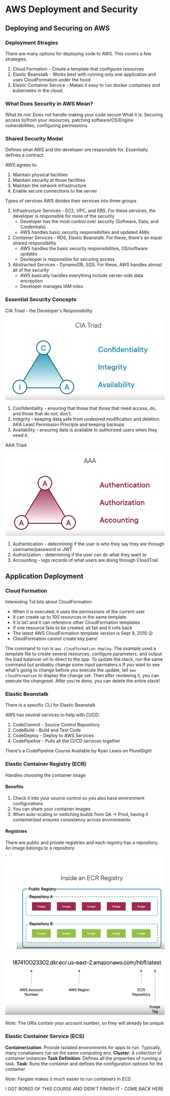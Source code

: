 # AWS Deployment and Security

## Deploying and Securing on AWS

### Deployment Stragies 

There are many options for deploying code to AWS. This covers a few strategies.

1. Cloud Formation - Create a template that configures resources
2. Elastic Beanstalk - Works best with running only one application and uses CloudFormation under the hood
3. Elastic Container Service - Makes it easy to run docker containers and kubernetes in the cloud.

### What Does Security in AWS Mean?

What its not: Does not handle making your code secure
What it is: Securing access to/from your resources, patching software/OS/Engine vulnerabilities, configuring permissions

### Shared Security Model

Defines what AWS and the developer are responsible for. Essentially defines a contract.

AWS agrees to:
1. Maintain physical facilities
2. Maintain security at those facilities
3. Maintain the network infrastructure
4. Enable secure connections to the server

Types of services
AWS divides their services into three groups

1. Infrastructure Services - EC2, VPC, and EBS. For these services, the developer is responsible for more of the security
    - Developer has the most control over security (Software, Data, and Credentials)
    - AWS handles basic security responsibilties and updated AMIs
2. Container Services - RDS, Elastic Beanstalk. For these, there's an equal shared responsibility
    - AWS handles the basic security responsibilities, OS/software updates
    - Devleoper is responsible for securing access
3. Abstracted Services - DynamoDB, SQS. For these, AWS handles almost all of the security
    - AWS basically handles everything include server-side data encrpytion
    - Developer manages IAM roles

### Essential Security Concepts

CIA Triad - the Developer's Responsibility

![CIA](./images/cia.png)

1. Confidentiality - ensuring that those that those that need access, do, and those that do not, don't.
2. Integrity - keeping data safe from undesired modification and deletion. AKA Least Permission Principle and keeping backups
3. Availability - ensuring data is available to authorized users when they need it.

AAA Triad

![AAA](./images/aaa.png)

1. Authentication - determining if the user is who they say they are through username/password or JWT
2. Authorization - determining if the user can do what they want to
3. Accounting - logs records of what users are doing through CloudTrail

## Application Deployment

### Cloud Formation

Interesting Tid bits about CloudFormation
- When it is executed, it uses the permissions of the current user
- It can create up to 100 resources in the same template
- It is IaC and it can reference other CloudFormation templates
- If one resource fails to be created, all fail and it rolls back
- The latest AWS CloudFormation template version is Sept 9, 2010 😮
- CloudFormation cannot create key pairs!

The command to run is `aws cloudformation deploy`.
The example used a template file to create several resources, configure parameters, and output the load balancer url to direct to the app.
To update the stack, run the same command but probably change some input parmaters.s
If you want to see what's going to change before you execute the update, tell `aws cloudformation` to display the change set. Then after reviewing it, you can execute the changeset.
After you're done, you can delete the entire stack!

### Elastic Beanstalk

There is a specific CLI for Elastic Beanstalk

AWS has several services to help with CI/CD:

1. CodeCommit - Source Control Repository
2. CodeBuild - Build and Test Code
3. CodeDeploy - Deploy to AWS Services
4. CodePipeline - Pulls all the CI/CD services together

There's a CodePipeline Course Available by Ryan Lewis on PluralSight

### Elastic Container Registry (ECR)

Handles choosing the container image 

#### Benefits

1. Check it into your source control so you also have environment configurations
2. You can share your container images
3. When auto-scaling or switching builds from QA -> Prod, having it containerized ensures consistency across environments

#### Registries

There are public and private registries and each registry has a repository. An image belongs to a repository

![ECR Registry](./images/ecr-registry.png)

![ECR URI](./images/ecr-uri.png)

_Note_: The URIs contain your account number, so they will already be unique

### Elastic Container Service (ECS)

**Containerization**: Provide isolated environments for apps to run. Typically, many conatiainers run on the same computing env.
**Cluster**: A collection of container instances
**Task Definition**: Defines all the properties of running a task.
**Task**: Runs the container and defines the configuration options for the container

_Note_: Fargate makes it much easier to run containers in ECS



I GOT BORED OF THIS COURSE AND DIDN'T FINISH IT - COME BACK HERE